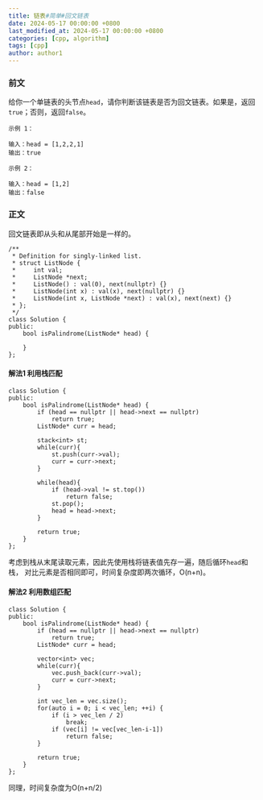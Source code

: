 ```yaml
---
title: 链表#简单#回文链表
date: 2024-05-17 00:00:00 +0800
last_modified_at: 2024-05-17 00:00:00 +0800
categories: [cpp, algorithm]
tags: [cpp]
author: author1
---
```


### 前文

给你一个单链表的头节点`head`，请你判断该链表是否为回文链表。如果是，返回`true`；否则，返回`false`。

```
示例 1：

输入：head = [1,2,2,1]
输出：true

示例 2：

输入：head = [1,2]
输出：false

```

### 正文

回文链表即从头和从尾部开始是一样的。
```
/**
 * Definition for singly-linked list.
 * struct ListNode {
 *     int val;
 *     ListNode *next;
 *     ListNode() : val(0), next(nullptr) {}
 *     ListNode(int x) : val(x), next(nullptr) {}
 *     ListNode(int x, ListNode *next) : val(x), next(next) {}
 * };
 */
class Solution {
public:
    bool isPalindrome(ListNode* head) {

    }
};
```

#### 解法1 利用栈匹配

```
class Solution {
public:
    bool isPalindrome(ListNode* head) {
        if (head == nullptr || head->next == nullptr)
            return true;
        ListNode* curr = head;

        stack<int> st;
        while(curr){
            st.push(curr->val);
            curr = curr->next;
        }

        while(head){
            if (head->val != st.top())
                return false;
            st.pop();
            head = head->next;
        }

        return true;
    }
};
```

考虑到栈从末尾读取元素，因此先使用栈将链表值先存一遍，随后循环`head`和栈，
对比元素是否相同即可，时间复杂度即两次循环，O(n+n)。

#### 解法2 利用数组匹配

```
class Solution {
public:
    bool isPalindrome(ListNode* head) {
        if (head == nullptr || head->next == nullptr)
            return true;
        ListNode* curr = head;

        vector<int> vec;
        while(curr){
            vec.push_back(curr->val);
            curr = curr->next;
        }

        int vec_len = vec.size();
        for(auto i = 0; i < vec_len; ++i) {
            if (i > vec_len / 2)
                break;
            if (vec[i] != vec[vec_len-i-1])
                return false;
        }

        return true;
    }
};
```

同理，时间复杂度为O(n+n/2)
